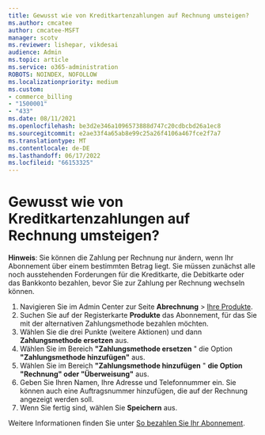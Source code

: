 ```yaml
---
title: Gewusst wie von Kreditkartenzahlungen auf Rechnung umsteigen?
ms.author: cmcatee
author: cmcatee-MSFT
manager: scotv
ms.reviewer: lishepar, vikdesai
audience: Admin
ms.topic: article
ms.service: o365-administration
ROBOTS: NOINDEX, NOFOLLOW
ms.localizationpriority: medium
ms.custom:
- commerce_billing
- "1500001"
- "433"
ms.date: 08/11/2021
ms.openlocfilehash: be3d2e346a1096573888d747c20cdbcbd26a1ec8
ms.sourcegitcommit: e2ae33f4a65ab8e99c25a26f4106a467fce2f7a7
ms.translationtype: MT
ms.contentlocale: de-DE
ms.lasthandoff: 06/17/2022
ms.locfileid: "66153325"
---
```

# <a name="how-do-i-change-from-credit-card-payments-to-invoice"></a>Gewusst wie von Kreditkartenzahlungen auf Rechnung umsteigen?

**Hinweis**: Sie können die Zahlung per Rechnung nur ändern, wenn Ihr Abonnement über einem bestimmten Betrag liegt. Sie müssen zunächst alle noch ausstehenden Forderungen für die Kreditkarte, die Debitkarte oder das Bankkonto bezahlen, bevor Sie zur Zahlung per Rechnung wechseln können.

1. Navigieren Sie im Admin Center zur Seite **Abrechnung** > [Ihre Produkte](https://go.microsoft.com/fwlink/p/?linkid=842054).
2. Suchen Sie auf der Registerkarte **Produkte** das Abonnement, für das Sie mit der alternativen Zahlungsmethode bezahlen möchten.
3. Wählen Sie die drei Punkte (weitere Aktionen) und dann **Zahlungsmethode ersetzen** aus.
4. Wählen Sie im Bereich **"Zahlungsmethode ersetzen** " die Option **"Zahlungsmethode hinzufügen"** aus.
5. Wählen Sie im Bereich **"Zahlungsmethode hinzufügen** " **die Option "Rechnung" oder "Überweisung"** aus.
6. Geben Sie Ihren Namen, Ihre Adresse und Telefonnummer ein. Sie können auch eine Auftragsnummer hinzufügen, die auf der Rechnung angezeigt werden soll.
7. Wenn Sie fertig sind, wählen Sie **Speichern** aus.

Weitere Informationen finden Sie unter [So bezahlen Sie Ihr Abonnement](https://docs.microsoft.com/microsoft-365/commerce/billing-and-payments/pay-for-your-subscription).
